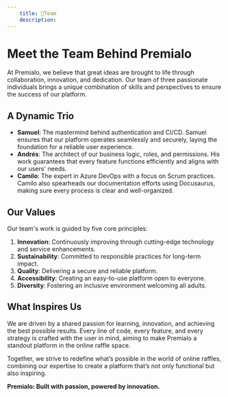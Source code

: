 ```yaml
---
    title: 👥Team
    description:
---
```


# Meet the Team Behind Premialo  

At Premialo, we believe that great ideas are brought to life through collaboration, innovation, and dedication. Our team of three passionate individuals brings a unique combination of skills and perspectives to ensure the success of our platform.  

## A Dynamic Trio  

- **Samuel**: The mastermind behind authentication and CI/CD. Samuel ensures that our platform operates seamlessly and securely, laying the foundation for a reliable user experience.  
- **Andrés**: The architect of our business logic, roles, and permissions. His work guarantees that every feature functions efficiently and aligns with our users' needs.  
- **Camilo**: The expert in Azure DevOps with a focus on Scrum practices. Camilo also spearheads our documentation efforts using Docusaurus, making sure every process is clear and well-organized.  

## Our Values  

Our team's work is guided by five core principles:  

1. **Innovation**: Continuously improving through cutting-edge technology and service enhancements.  
2. **Sustainability**: Committed to responsible practices for long-term impact.  
3. **Quality**: Delivering a secure and reliable platform.  
4. **Accessibility**: Creating an easy-to-use platform open to everyone.  
5. **Diversity**: Fostering an inclusive environment welcoming all adults.  

## What Inspires Us  

We are driven by a shared passion for learning, innovation, and achieving the best possible results. Every line of code, every feature, and every strategy is crafted with the user in mind, aiming to make Premialo a standout platform in the online raffle space.  

Together, we strive to redefine what’s possible in the world of online raffles, combining our expertise to create a platform that’s not only functional but also inspiring.  

**Premialo: Built with passion, powered by innovation.**  

